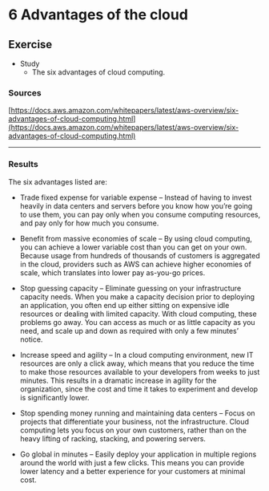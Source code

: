# 6 Advantages of the cloud

## Exercise

- Study
    - The six advantages of cloud computing.

### Sources

[https://docs.aws.amazon.com/whitepapers/latest/aws-overview/six-advantages-of-cloud-computing.html](https://docs.aws.amazon.com/whitepapers/latest/aws-overview/six-advantages-of-cloud-computing.html)


****

### Results

The six advantages listed are:

- Trade fixed expense for variable expense – Instead of having to invest heavily in data centers and servers before you know how you’re going to use them, you can pay only when you consume computing resources, and pay only for how much you consume.

- Benefit from massive economies of scale – By using cloud computing, you can achieve a lower variable cost than you can get on your own. Because usage from hundreds of thousands of customers is aggregated in the cloud, providers such as AWS can achieve higher economies of scale, which translates into lower pay as-you-go prices.

- Stop guessing capacity – Eliminate guessing on your infrastructure capacity needs. When you make a capacity decision prior to deploying an application, you often end up either sitting on expensive idle resources or dealing with limited capacity. With cloud computing, these problems go away. You can access as much or as little capacity as you need, and scale up and down as required with only a few minutes’ notice.

- Increase speed and agility – In a cloud computing environment, new IT resources are only a click away, which means that you reduce the time to make those resources available to your developers from weeks to just minutes. This results in a dramatic increase in agility for the organization, since the cost and time it takes to experiment and develop is significantly lower.

- Stop spending money running and maintaining data centers – Focus on projects that differentiate your business, not the infrastructure. Cloud computing lets you focus on your own customers, rather than on the heavy lifting of racking, stacking, and powering servers.

- Go global in minutes – Easily deploy your application in multiple regions around the world with just a few clicks. This means you can provide lower latency and a better experience for your customers at minimal cost.


